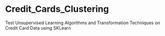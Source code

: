 # Credit_Cards_Clustering
Test Unsupervised Learning Algorithms and Transformation Techniques on Credit Card Data using SKLearn 
